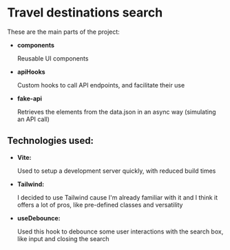 # Travel destinations search

These are the main parts of the project:

- **components**

  Reusable UI components

- **apiHooks**

  Custom hooks to call API endpoints, and facilitate their use

- **fake-api**

  Retrieves the elements from the data.json in an async way (simulating an API call)

## Technologies used:

- **Vite:**

  Used to setup a development server quickly, with reduced build times

- **Tailwind:**

  I decided to use Tailwind cause I'm already familiar with it and I think it offers a lot of pros, like pre-defined classes and versatility

- **useDebounce:**

  Used this hook to debounce some user interactions with the search box, like input and closing the search

